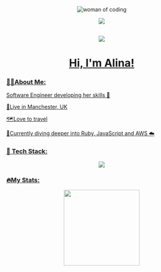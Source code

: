 <div id="header" align="center">

<img src="https://i.giphy.com/media/v1.Y2lkPTc5MGI3NjExYXZveWU3MjNxOTNleTV0eDFwNWhzb3BnaWt4dWw2djNsbzBta29qaSZlcD12MV9pbnRlcm5hbF9naWZfYnlfaWQmY3Q9Zw/L1R1tvI9svkIWwpVYr/giphy.gif" alt="woman of coding">

<a href="https://www.linkedin.com/in/alina-omhandoro/"><img src="https://img.shields.io/badge/LinkedIn-blue?logo=linkedin&logoColor=white&style=for-the-badge">


<br>
<img src="https://komarev.com/ghpvc/?username=alinaomhandoro&style=flat-square)">

<h1>Hi, I'm Alina!</h1>

</div>

### 👩‍💻About Me:
Software Engineer developing her skills 💪

<p>🏡Live in Manchester, UK</p>
<p>🗺️Love to travel</p>
<p>🌱Currently diving deeper into Ruby, JavaScript and AWS ☁️</p>

### 🧰 Tech Stack:

<div align="center">
  <img src="https://skillicons.dev/icons?i=ruby,rails,js,postgres,html,css,scss,vscode">
</div>

### 🔥My Stats:
<div align="center">
<img height=200 align="center" src="https://github-readme-stats.vercel.app/api/top-langs/?username=alinaomhandoro&layout=compact&theme=vision-friendly-dark&langs_count=8&card_width=320">
</div>
